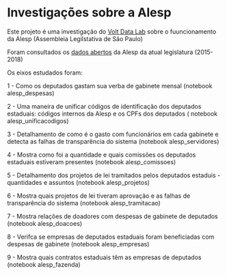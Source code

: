 # Investigações sobre a Alesp

Este projeto é uma investigação do [Volt Data Lab](https://www.voltdata.info/) sobre o fuuncionamento da Alesp (Assembleia Legilstativa de São Paulo)

Foram consultados os [dados abertos](https://www.al.sp.gov.br/dados-abertos/) da Alesp da atual legislatura (2015-2018)

Os eixos estudados foram:

1 - Como os deputados gastam sua verba de gabinete mensal (notebook alesp_despesas)

2 - Uma maneira de unificar códigos de identificação dos deputados estaduais: códigos internos da Alesp e os CPFs dos deputados ( notebook alesp_unificacodigos)

3 - Detalhamento de como é o gasto com funcionários em cada gabinete e detecta as falhas de transparência do sistema (notebook alesp_servidores)

4 - Mostra como foi a quantidade e quais comissões os deputados estaduais estiveram presentes (notebook alesp_comissoes)

5 - Detalhamento dos projetos de lei tramitados pelos deputados estaduis - quantidades e assuntos (notebook alesp_projetos)

6 - Mostra quais projetos de lei tiveram aprovação e as falhas de transparência do sistema (notebook alesp_tramitacao)

7 - Mostra relações de doadores com despesas de gabinete de deputados (notebook alesp_doacoes)

8 - Verifca se empresas de deputados estaduais foram beneficiadas com despesas de gabinete (notebook alesp_empresas)

9 - Mostra quais contratos estaduais têm as empresas de deputados (notebook alesp_fazenda)
